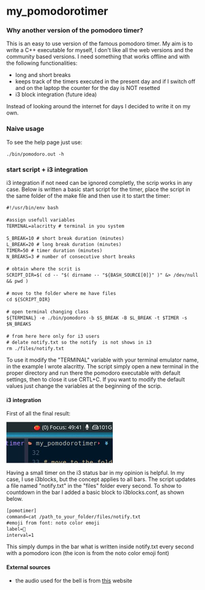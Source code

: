 # my_pomodorotimer
### Why another version of the pomodoro timer?
This is an easy to use version of the famous pomodoro timer. My aim is to write a C++ executable for myself, I don't like all the web versions and the community based versions. I need something that works offline and with the following functionalities:
- long and short breaks
- keeps track of the timers executed in the present day and if I switch off and on the laptop the counter for the day is NOT resetted
- i3 block integration (future idea)

Instead of looking around the internet for days I decided to write it on my own. 

### Naive usage
To see the help page just use:
```
./bin/pomodoro.out -h
```

### start script + i3 integration
i3 integration if not need can be ignored completly, the scrip works in any case.
Below is written a basic start script for the timer, place the script in the same folder of the make file and then use it to start the timer: 
```
#!/usr/bin/env bash

#assign usefull variables
TERMINAL=alacritty # terminal in you system

S_BREAK=10 # short break duration (minutes)
L_BREAK=20 # long break duration (minutes)
TIMER=50 # timer duration (minutes)
N_BREAKS=3 # number of consecutive short breaks

# obtain where the scrit is
SCRIPT_DIR=$( cd -- "$( dirname -- "${BASH_SOURCE[0]}" )" &> /dev/null && pwd )

# move to the folder where me have files
cd ${SCRIPT_DIR}

# open terminal changing class
${TERMINAL} -e ./bin/pomodoro -b $S_BREAK -B $L_BREAK -t $TIMER -s $N_BREAKS

# from here here only for i3 users
# delate notify.txt so the notify  is not shows in i3
rm ./files/notify.txt
```

To use it modify the "TERMINAL" variable with your terminal emulator name, in the example I wrote alacritty.
The script simply open a new terminal in the proper directory and run there the pomodoro executable with default settings, then to close it use CRTL+C.
If you want to modify the default values just change the variables at the beginning of the scrip.

#### i3 integration
First of all the final result:

![notify example](./files/notify_example.jpg)

Having a small timer on the i3 status bar in my opinion is helpful. In my case, I use i3blocks, but the concept applies to all bars. The script updates a file named "notify.txt" in the "files" folder every second. To show to countdown in the bar I added a basic block to i3blocks.conf, as shown below.
```
[pomotimer]
command=cat /path_to_your_folder/files/notify.txt
#emoji from font: noto color emoji
label=🍅 
interval=1
```
This simply dumps in the bar what is written inside notify.txt every second with a pomodoro icon (the icon is from the noto color emoji font)



#### External sources
- the audio used for the bell is from [this](https://mixkit.co/free-sound-effects/bell/) website 
